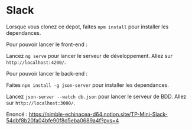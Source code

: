 # Slack

Lorsque vous clonez ce depot, faites `npm install` pour installer les dependances.

Pour pouvoir lancer le front-end :

Lancez `ng serve` pour lancer le serveur de développement. 
Allez sur `http://localhost:4200/`. 

Pour pouvoir lancer le back-end :

Faites `npm install -g json-server` pour installer les dependances.

Lancez `json-server --watch db.json` pour lancer le serveur de BDD. 
Allez sur `http://localhost:3000/`. 

Enoncé : https://nimble-echinacea-d64.notion.site/TP-Mini-Slack-54dbf8b20fa04bfe90f8d5eba0689a4f?pvs=4
